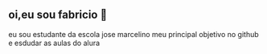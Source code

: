 ## oi,eu sou fabricio 💑
eu sou estudante da escola jose marcelino 
meu principal objetivo no github e esdudar as aulas do alura 
